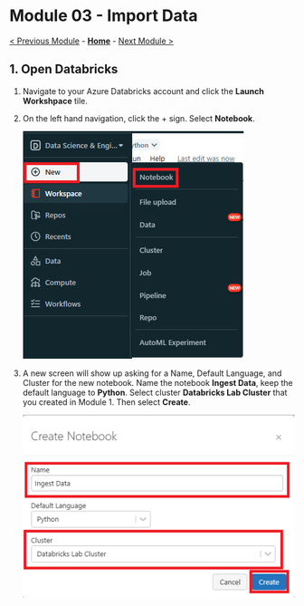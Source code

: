 # Module 03 - Import Data

[< Previous Module](../Modules/module02.md) - **[Home](../README.md)** - [Next Module >](../Modules/module04.md)


## 1. Open Databricks

1. Navigate to your Azure Databricks account and click the **Launch Workshpace** tile.
2. On the left hand navigation, click the + sign. Select **Notebook**.

    ![new notebook](../Images/Module03/newnotebook.png)

3. A new screen will show up asking for a Name, Default Language, and Cluster for the new notebook. Name the notebook **Ingest Data**, keep the default language to **Python**. Select cluster **Databricks Lab Cluster** that you created in Module 1. Then select **Create**.

    ![Create Notebook](../Images/Module03/createnotebook.png)